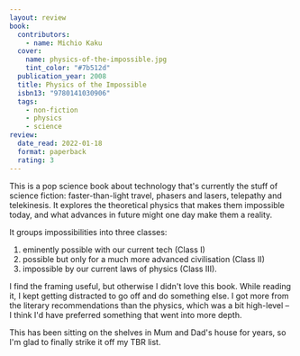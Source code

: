 ```yaml
---
layout: review
book:
  contributors:
    - name: Michio Kaku
  cover:
    name: physics-of-the-impossible.jpg
    tint_color: "#7b512d"
  publication_year: 2008
  title: Physics of the Impossible
  isbn13: "9780141030906"
  tags:
    - non-fiction
    - physics
    - science
review:
  date_read: 2022-01-18
  format: paperback
  rating: 3
---
```


This is a pop science book about technology that's currently the stuff of science fiction: faster-than-light travel, phasers and lasers, telepathy and telekinesis.
It explores the theoretical physics that makes them impossible today, and what advances in future might one day make them a reality.

It groups impossibilities into three classes:

1. eminently possible with our current tech (Class&nbsp;I)
2. possible but only for a much more advanced civilisation (Class&nbsp;II)
3. impossible by our current laws of physics (Class&nbsp;III).

I find the framing useful, but otherwise I didn't love this book.
While reading it, I kept getting distracted to go off and do something else.
I got more from the literary recommendations than the physics, which was a bit high-level – I think I'd have preferred something that went into more depth.

This has been sitting on the shelves in Mum and Dad's house for years, so I'm glad to finally strike it off my TBR list.

